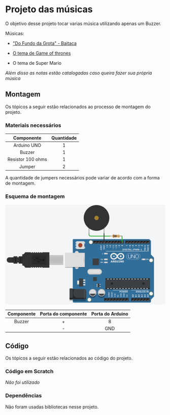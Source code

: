 # Projeto das músicas

O objetivo desse projeto tocar varias música utilizando apenas um Buzzer.

Músicas:

* ["Do Fundo da Grota" - Baitaca](https://youtu.be/EtTbS-KdcrE)

* [O tema de Game of thrones](https://youtu.be/TZE9gVF1QbA)

* O tema de Super Mario

*Além disso as notas estão catalogadas caso queira fazer sua própria música*

## Montagem 

Os tópicos a seguir estão relacionados ao processo de montagem do projeto.

### Materiais necessários

|    Componente   | Quantidade |
|:---------------:|:----------:|
|   Arduino UNO   |      1     |
|      Buzzer     |      1     |
|Resistor 100 ohms|      1     |
|      Jumper     |      2     |

A quantidade de jumpers necessários pode variar de acordo com a forma de montagem.

### Esquema de montagem

![Esquema de montagem](imagens/esquema-de-montagem.png)

| Componente | Porta do componente | Porta do Arduino |
|:----------:|:-------------------:|:----------------:|
|   Buzzer   |          +          |         8        |
|            |          -          |        GND       |

## Código 

Os tópicos a seguir estão relacionados ao código do projeto.

### Código em Scratch

*Não foi utilizado*

### Dependências

Não foram usadas bibliotecas nesse projeto.
